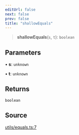 ```yaml
---
editUrl: false
next: false
prev: false
title: "shallowEquals"
---
```


> **shallowEquals**(`s`, `t`): `boolean`

## Parameters

• **s**: `unknown`

• **t**: `unknown`

## Returns

`boolean`

## Source

[utils/equals.ts:7](https://github.com/nodenogg-in/alpha-p2p/blob/1896b55/packages/statekit/src/utils/equals.ts#L7)
